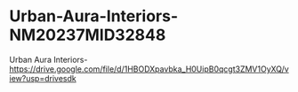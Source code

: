 # Urban-Aura-Interiors-NM20237MID32848


Urban Aura Interiors- https://drive.google.com/file/d/1HBODXpavbka_H0UipB0qcgt3ZMV1OyXQ/view?usp=drivesdk
